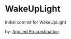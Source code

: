 # WakeUpLight

Initial commit for WakeUpLight

by:
[Applied Procrastination](https://www.youtube.com/AppliedProcrastination)